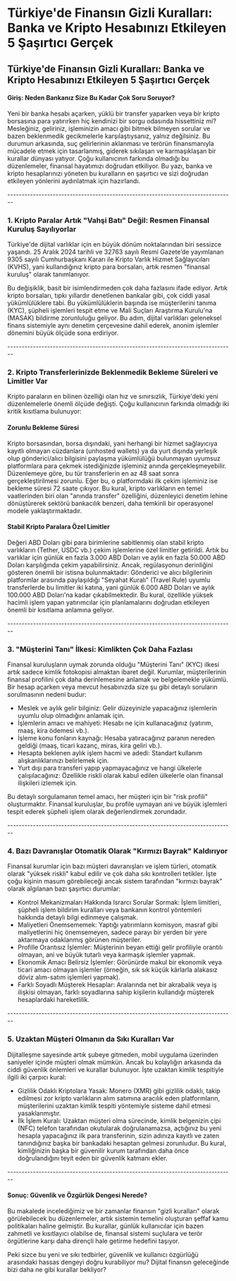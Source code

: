 # Türkiye'de Finansın Gizli Kuralları: Banka ve Kripto Hesabınızı Etkileyen 5 Şaşırtıcı Gerçek

## Türkiye'de Finansın Gizli Kuralları: Banka ve Kripto Hesabınızı Etkileyen 5 Şaşırtıcı Gerçek

#### Giriş: Neden Bankanız Size Bu Kadar Çok Soru Soruyor?

Yeni bir banka hesabı açarken, yüklü bir transfer yaparken veya bir kripto borsasına para yatırırken hiç kendinizi bir sorgu odasında hissettiniz mi? Mesleğiniz, geliriniz, işleminizin amacı gibi bitmek bilmeyen sorular ve bazen beklenmedik gecikmelerle karşılaştıysanız, yalnız değilsiniz. Bu durumun arkasında, suç gelirlerinin aklanması ve terörün finansmanıyla mücadele etmek için tasarlanmış, giderek sıkılaşan ve karmaşıklaşan bir kurallar dünyası yatıyor. Çoğu kullanıcının farkında olmadığı bu düzenlemeler, finansal hayatımızı doğrudan etkiliyor. Bu yazı, banka ve kripto hesaplarınızı yöneten bu kuralların en şaşırtıcı ve sizi doğrudan etkileyen yönlerini aydınlatmak için hazırlandı.

\--------------------------------------------------------------------------------

### 1. Kripto Paralar Artık "Vahşi Batı" Değil: Resmen Finansal Kuruluş Sayılıyorlar

Türkiye'de dijital varlıklar için en büyük dönüm noktalarından biri sessizce yaşandı. 25 Aralık 2024 tarihli ve 32763 sayılı Resmi Gazete’de yayımlanan 9305 sayılı Cumhurbaşkanı Kararı ile Kripto Varlık Hizmet Sağlayıcıları (KVHS), yani kullandığınız kripto para borsaları, artık resmen "finansal kuruluş" olarak tanımlanıyor.

Bu değişiklik, basit bir isimlendirmeden çok daha fazlasını ifade ediyor. Artık kripto borsaları, tıpkı yıllardır denetlenen bankalar gibi, çok ciddi yasal yükümlülüklere tabi. Bu yükümlülüklerin başında ise müşterilerini tanıma (KYC), şüpheli işlemleri tespit etme ve Mali Suçları Araştırma Kurulu'na (MASAK) bildirme zorunluluğu geliyor. Bu adım, dijital varlıkları geleneksel finans sistemiyle aynı denetim çerçevesine dahil ederek, anonim işlemler dönemini büyük ölçüde sona erdiriyor.

\--------------------------------------------------------------------------------

### 2. Kripto Transferlerinizde Beklenmedik Bekleme Süreleri ve Limitler Var

Kripto paraların en bilinen özelliği olan hız ve sınırsızlık, Türkiye'deki yeni düzenlemelerle önemli ölçüde değişti. Çoğu kullanıcının farkında olmadığı iki kritik kısıtlama bulunuyor:

#### Zorunlu Bekleme Süresi

Kripto borsasından, borsa dışındaki, yani herhangi bir hizmet sağlayıcıya kayıtlı olmayan cüzdanlara (unhosted wallets) ya da yurt dışında yerleşik olup gönderici/alıcı bilgisini paylaşma yükümlülüğü bulunmayan uyumsuz platformlara para çekmek istediğinizde işleminiz anında gerçekleşmeyebilir. Düzenlemeye göre, bu tür transferlerin en az 48 saat sonra gerçekleştirilmesi zorunlu. Eğer bu, o platformdaki ilk çekim işleminiz ise bekleme süresi 72 saate çıkıyor. Bu kural, kripto varlıkların en temel vaatlerinden biri olan "anında transfer" özelliğini, düzenleyici denetim lehine dönüştürerek sektörü bankacılık benzeri, daha temkinli bir operasyonel modele yaklaştırmaktadır.

#### Stabil Kripto Paralara Özel Limitler

Değeri ABD Doları gibi para birimlerine sabitlenmiş olan stabil kripto varlıkların (Tether, USDC vb.) çekim işlemlerine özel limitler getirildi. Artık bu varlıklar için günlük en fazla 3.000 ABD Doları ve aylık en fazla 50.000 ABD Doları karşılığında çekim yapabilirsiniz. Ancak, regülasyonun derinliğini gösteren önemli bir istisna bulunmaktadır: Gönderici ve alıcı bilgilerinin platformlar arasında paylaşıldığı "Seyahat Kuralı" (Travel Rule) uyumlu transferlerde bu limitler iki katına, yani günlük 6.000 ABD Doları ve aylık 100.000 ABD Doları'na kadar çıkabilmektedir. Bu kural, özellikle yüksek hacimli işlem yapan yatırımcılar için planlamalarını doğrudan etkileyen önemli bir kısıtlama anlamına geliyor.

\--------------------------------------------------------------------------------

### 3. "Müşterini Tanı" İlkesi: Kimlikten Çok Daha Fazlası

Finansal kuruluşların uymak zorunda olduğu "Müşterini Tanı" (KYC) ilkesi artık sadece kimlik fotokopisi almaktan ibaret değil. Kurumlar, müşterilerinin finansal profilini çok daha derinlemesine anlamak ve belgelemekle yükümlü. Bir hesap açarken veya mevcut hesabınızda size şu gibi detaylı soruların sorulmasının nedeni budur:

* Meslek ve aylık gelir bilginiz: Gelir düzeyinizle yapacağınız işlemlerin uyumlu olup olmadığını anlamak için.
* İşlemlerin amacı ve mahiyeti: Hesabı ne için kullanacağınız (yatırım, maaş, kira ödemesi vb.).
* İşleme konu fonların kaynağı: Hesaba yatıracağınız paranın nereden geldiği (maaş, ticari kazanç, miras, kira geliri vb.).
* Hesapta beklenen aylık işlem hacmi ve adedi: Standart kullanım alışkanlıklarınızı belirlemek için.
* Yurt dışı para transferi yapıp yapmayacağınız ve hangi ülkelerle çalışılacağınız: Özellikle riskli olarak kabul edilen ülkelerle olan finansal ilişkileri izlemek için.

Bu detaylı sorgulamanın temel amacı, her müşteri için bir "risk profili" oluşturmaktır. Finansal kuruluşlar, bu profile uymayan ani ve büyük işlemleri tespit ederek şüpheli işlem olarak değerlendirmek zorundadır.

\--------------------------------------------------------------------------------

### 4. Bazı Davranışlar Otomatik Olarak "Kırmızı Bayrak" Kaldırıyor

Finansal kurumlar için bazı müşteri davranışları ve işlem türleri, otomatik olarak "yüksek riskli" kabul edilir ve çok daha sıkı kontrolleri tetikler. İşte çoğu kişinin masum görebileceği ancak sistem tarafından "kırmızı bayrak" olarak algılanan bazı şaşırtıcı durumlar:

* Kontrol Mekanizmaları Hakkında Israrcı Sorular Sormak: İşlem limitleri, şüpheli işlem bildirim kuralları veya bankanın kontrol yöntemleri hakkında detaylı bilgi edinmeye çalışmak.
* Maliyetleri Önemsememek: Yaptığı yatırımların komisyon, masraf gibi maliyetlerini hiç önemsemeyen, sadece parayı bir yerden bir yere aktarmaya odaklanmış görünen müşteriler.
* Profille Orantısız İşlemler: Müşterinin beyan ettiği gelir profiliyle orantılı olmayan, ani ve büyük tutarlı veya karmaşık işlemler yapmak.
* Ekonomik Amacı Belirsiz İşlemler: Görünürde makul bir ekonomik veya ticari amacı olmayan işlemler (örneğin, sık sık küçük kârlarla alakasız döviz alım-satım işlemleri yapmak).
* Farklı Soyadlı Müşterek Hesaplar: Aralarında net bir akrabalık veya iş ilişkisi olmayan, farklı soyadlarına sahip kişilerin kullandığı müşterek hesaplardaki hareketlilik.

\--------------------------------------------------------------------------------

### 5. Uzaktan Müşteri Olmanın da Sıkı Kuralları Var

Dijitalleşme sayesinde artık şubeye gitmeden, mobil uygulama üzerinden saniyeler içinde müşteri olmak mümkün. Ancak bu kolaylığın arkasında da ciddi güvenlik önlemleri ve kurallar bulunuyor. İşte uzaktan kimlik tespitiyle ilgili iki çarpıcı kural:

* Gizlilik Odaklı Kriptolara Yasak: Monero (XMR) gibi gizlilik odaklı, takip edilmesi zor kripto varlıkların alım satımına aracılık eden platformların, müşterilerini uzaktan kimlik tespiti yöntemiyle sisteme dahil etmesi yasaklanmıştır.
* İlk İşlem Kuralı: Uzaktan müşteri olma sürecinde, kimlik belgenizin çipi (NFC) telefon tarafından okutularak doğrulanamazsa, açtığınız bu yeni hesapla yapacağınız ilk para transferinin, sizin adınıza kayıtlı ve zaten tanındığınız başka bir bankadaki hesaptan gelmesi zorunludur. Bu kural, kimliğinizin başka bir güvenilir kurum tarafından daha önce doğrulandığını teyit eden bir güvenlik katmanı ekler.

\--------------------------------------------------------------------------------

#### Sonuç: Güvenlik ve Özgürlük Dengesi Nerede?

Bu makalede incelediğimiz ve bir zamanlar finansın "gizli kuralları" olarak görülebilecek bu düzenlemeler, artık sistemin temelini oluşturan şeffaf kamu politikaları haline gelmiştir. Bu kurallar, günlük kullanıcılar için bazen zahmetli ve kısıtlayıcı olabilse de, finansal sistemi suçlulara ve terör örgütlerine karşı daha dirençli hale getirme hedefini taşıyor.

Peki sizce bu yeni ve sıkı tedbirler, güvenlik ve kullanıcı özgürlüğü arasındaki hassas dengeyi doğru kurabiliyor mu? Dijital finansın geleceğinde bizi daha ne gibi kurallar bekliyor?
